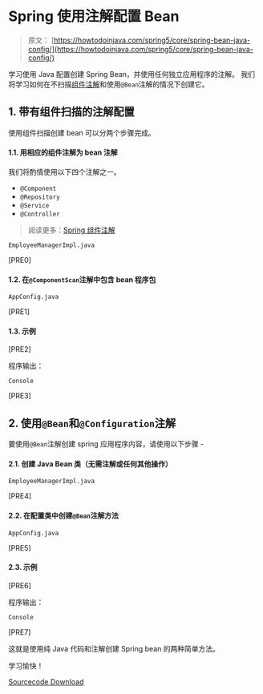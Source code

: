 # Spring 使用注解配置 Bean

> 原文： [https://howtodoinjava.com/spring5/core/spring-bean-java-config/](https://howtodoinjava.com/spring5/core/spring-bean-java-config/)

学习使用 Java 配置创建 Spring Bean，并使用任何独立应用程序的注解。 我们将学习如何在不扫描[组件注解](https://howtodoinjava.com/spring/spring-core/how-to-use-spring-component-repository-service-and-controller-annotations/)和使用`@Bean`注解的情况下创建它。

## 1\. 带有组件扫描的注解配置

使用组件扫描创建 bean 可以分两个步骤完成。

#### 1.1. 用相应的组件注解为 bean 注解

我们将酌情使用以下四个注解之一。

*   `@Component`
*   `@Repository`
*   `@Service`
*   `@Controller`

> 阅读更多：[Spring 组件注解](https://howtodoinjava.com/spring-core/how-to-use-spring-component-repository-service-and-controller-annotations/)

`EmployeeManagerImpl.java`

[PRE0]

#### 1.2. 在`@ComponentScan`注解中包含 bean 程序包

`AppConfig.java`

[PRE1]

#### 1.3. 示例

[PRE2]

程序输出：

`Console`

[PRE3]

## 2\. 使用`@Bean`和`@Configuration`注解

要使用`@Bean`注解创建 spring 应用程序内容，请使用以下步骤 -

#### 2.1. 创建 Java Bean 类（无需注解或任何其他操作）

`EmployeeManagerImpl.java`

[PRE4]

#### 2.2. 在配置类中创建`@Bean`注解方法

`AppConfig.java`

[PRE5]

#### 2.3. 示例

[PRE6]

程序输出：

`Console`

[PRE7]

这就是使用纯 Java 代码和注解创建 Spring bean 的两种简单方法。

学习愉快！

[Sourcecode Download](https://github.com/lokeshgupta1981/spring-core/tree/master/src/main/java/com/howtodoinjava/core/demo/beans)